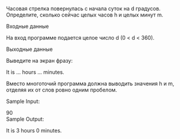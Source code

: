 Часовая стрелка повернулась с начала суток на d градусов. Определите, сколько сейчас целых часов h и целых минут m.

Входные данные

На вход программе подается целое число d (0 < d < 360).

Выходные данные

Выведите на экран фразу:

It is ... hours ... minutes.

Вместо многоточий программа должна выводить значения h и m, отделяя их от слов ровно одним пробелом.

Sample Input:

90\
Sample Output:

It is 3 hours 0 minutes.